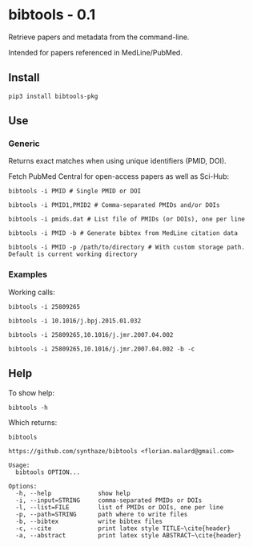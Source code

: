 # bibtools - 0.1

Retrieve papers and metadata from the command-line.

Intended for papers referenced in MedLine/PubMed.

## Install

    pip3 install bibtools-pkg

## Use

### Generic

Returns exact matches when using unique identifiers (PMID, DOI).

Fetch PubMed Central for open-access papers as well as Sci-Hub:

    bibtools -i PMID # Single PMID or DOI

    bibtools -i PMID1,PMID2 # Comma-separated PMIDs and/or DOIs

    bibtools -i pmids.dat # List file of PMIDs (or DOIs), one per line

    bibtools -i PMID -b # Generate bibtex from MedLine citation data

    bibtools -i PMID -p /path/to/directory # With custom storage path. Default is current working directory

### Examples

Working calls:

    bibtools -i 25809265

    bibtools -i 10.1016/j.bpj.2015.01.032

    bibtools -i 25809265,10.1016/j.jmr.2007.04.002

    bibtools -i 25809265,10.1016/j.jmr.2007.04.002 -b -c

## Help

To show help:

    bibtools -h

Which returns:

    bibtools

    https://github.com/synthaze/bibtools <florian.malard@gmail.com>

    Usage:
      bibtools OPTION...

    Options:
      -h, --help             show help
      -i, --input=STRING     comma-separated PMIDs or DOIs
      -l, --list=FILE        list of PMIDs or DOIs, one per line
      -p, --path=STRING      path where to write files
      -b, --bibtex           write bibtex files
      -c, --cite             print latex style TITLE~\cite{header}
      -a, --abstract         print latex style ABSTRACT~\cite{header}
